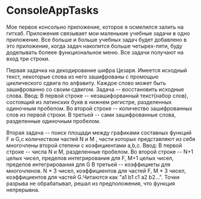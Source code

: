 # ConsoleAppTasks
Мое первое консольно приложение, которое я осмелился залить на гитхаб.
Приложения связывает мои маленькие учебные задачи в одно приложение. Все больше и больше учебных задач будет добавлено в это приложение, когда задач накопится больше четырех-пяти, буду доделывать болеее функциональное меню.
Все задачи получают на вход три строки.

Первая задачка на декодирование шифра Цезаря.
Имеется исходный текст, некоторые слова из него зашифрованы с промощью циклического сдвига по алфавиту. Каждое слово может быть зашифрованно со своим сдвигом. Задача -- восстановить исходные слова.
Ввод:
В первой строке -- незашифорванный текст(набор слов), состоящий из латинских букв в нижнем регистре, разделенных одиночным пробелом.
Во второй строке -- количество зашифрованных слов из первой строки.
В третьей -- сами зашифрованные слова, разделенные одиночным пробелом.

Вторая задача -- поиск площади между графиками составных функций F и G,с количеством частей N и M , части которых представляют из себя многочлены второй степени с коэфициентами a,b,c.
Ввод:
В первой строке -- числа N и M, разделенные пробелом.
Во второй строке -- N+1 целых чисел, пределов интегрирования для F, M+1 целых чисел, пределов интегрирования для G
В третьей -- коэффициеты для многочленов. N * 3 чисел, коэффициентов для частей F, M * 3 чисел, коэффициентов для частей G.Читаются как "a1 b1 c1 a2 b2...".
Точки разрыва не обрабатывал, решал из предположения, что функция непрерывна.

